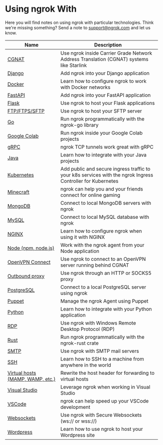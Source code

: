 # Using ngrok With

Here you will find notes on using ngrok with particular technologies. Think we're missing something? Send a note to [support@ngrok.com](mailto:support@ngrok.com) and let us know.

| Name                                                               | Description                                                                                                 |
| ------------------------------------------------------------------ | ----------------------------------------------------------------------------------------------------------- |
| [CGNAT](/using-ngrok-with/cgnat)                                   | Use ngrok inside Carrier Grade Network Address Translation (CGNAT) systems like Starlink                    |
| [Django](/using-ngrok-with/django)                                 | Add ngrok into your Django application                                                                      |
| [Docker](/using-ngrok-with/docker)                                 | Learn how to configure ngrok to work with Docker networks                                                   |
| [FastAPI](/using-ngrok-with/fastAPI)                               | Add ngrok into your FastAPI application                                                                     |
| [Flask](/using-ngrok-with/flask)                                   | Use ngrok to host your Flask applications                                                                   |
| [FTP/FTPS/SFTP](/using-ngrok-with/ftp)                             | Use ngrok to host your SFTP server                                                                          |
| [Go](/using-ngrok-with/go)                                         | Run ngrok programmatically with the ngrok-go library                                                        |
| [Google Colab](/using-ngrok-with/googleColab)                      | Run ngrok inside your Google Colab projects                                                                 |
| [gRPC](/using-ngrok-with/gRPC)                                     | ngrok TCP tunnels work great with gRPC                                                                      |
| [Java](/using-ngrok-with/java)                                     | Learn how to integrate with your Java projects                                                              |
| [Kubernetes](/using-ngrok-with/k8s)                                | Add public and secure ingress traffic to your k8s services with the ngrok Ingress Controller for Kubernetes |
| [Minecraft](/using-ngrok-with/minecraft)                           | ngrok can help you and your friends connect for online gaming                                               |
| [MongoDB](/using-ngrok-with/mongodb)                               | Connect to local MongoDB servers with ngrok                                                                 |
| [MySQL](/using-ngrok-with/mysql)                                   | Connect to local MySQL database with ngrok                                                                  |
| [NGINX](/using-ngrok-with/nginx)                                   | Learn how to configure ngrok when using it with NGINX                                                       |
| [Node (npm, node.js)](/using-ngrok-with/node-js)                   | Work with the ngrok agent from your Node application                                                        |
| [OpenVPN Connect](/using-ngrok-with/openvpn)                       | Use ngrok to connect to an OpenVPN server running behind CGNAT                                              |
| [Outbound proxy](/using-ngrok-with/outboundProxy)                  | Use ngrok through an HTTP or SOCKS5 proxy                                                                   |
| [PostgreSQL](/using-ngrok-with/postgresql)                         | Connect to a local PostgreSQL server using ngrok                                                            |
| [Puppet](/using-ngrok-with/puppet)                                 | Manage the ngrok Agent using Puppet                                                                         |
| [Python](/using-ngrok-with/python)                                 | Learn how to integrate with your Python application                                                         |
| [RDP](/using-ngrok-with/rdp)                                       | Use ngrok with Windows Remote Desktop Protocol (RDP)                                                        |
| [Rust](/using-ngrok-with/rust)                                     | Run ngrok programmatically with the ngrok-rust crate                                                        |
| [SMTP](/using-ngrok-with/smtp)                                     | Use ngrok with SMTP mail servers                                                                            |
| [SSH](/using-ngrok-with/ssh)                                       | Learn how to SSH to a machine from anywhere in the world                                                    |
| [Virtual hosts (MAMP, WAMP, etc.)](/using-ngrok-with/virtualHosts) | Rewrite the host header for forwarding to virtual hosts                                                     |
| [Visual Studio](/using-ngrok-with/visualStudio)                    | Leverage ngrok when working in Visual Studio                                                                |
| [VSCode](/using-ngrok-with/vsCode)                                 | ngrok can help speed up your VSCode development                                                             |
| [Websockets](/using-ngrok-with/websockets)                         | Use ngrok with Secure Websockets (ws:// or wss://)                                                          |
| [Wordpress](/using-ngrok-with/wordpress)                           | Learn how to use ngrok to host your Wordpress site                                                          |
